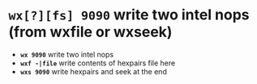 <!-- TITLE: wx -->

#  **`wx[?][fs] 9090`** write two intel nops (from wxfile or wxseek)

- **`wx 9090`** write two intel nops
- **`wxf -|file`** write contents of hexpairs file here
- **`wxs 9090`** write hexpairs and seek at the end

<p hidden>wx wxf wxs</p>